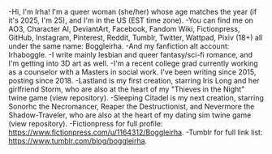 -Hi, I'm Irha! I'm a queer woman (she/her) whose age matches the year (if it's 2025, I'm 25), and I'm in the US (EST time zone). 
-You can find me on AO3, Character AI, DeviantArt, Facebook, Fandom Wiki, Fictionpress, GitHub, Instagram, Pinterest, Reddit, Tumblr, Twitter, Wattpad, Pixiv (18+) all under the same name: Boggleirha. 
-And my fanfiction alt account: Irhaboggle. 
-I write mainly lesbian and queer fantasy/sci-fi romance, and I'm getting into 3D art as well.
-I'm a recent college grad currently working as a counselor with a Masters in social work. I've been writing since 2015, posting since 2018.
-Lastland is my first creation, starring Iris Long and her girlfriend Storm, who are also at the heart of my "Thieves in the Night" twine game (view repository).
-Sleeping Citadel is my next creation, starring Sonorhc the Necromancer, Reaper the Destructionist, and Nevermore the Shadow-Traveler, who are also at the heart of my dating sim twine game (view repository).
-Fictionpress for full profile: https://www.fictionpress.com/u/1164312/Boggleirha.
-Tumblr for full link list: https://www.tumblr.com/blog/boggleirha.

